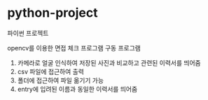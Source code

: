 # python-project
파이썬 프로젝트

opencv를 이용한 면접 체크 프로그램
구동 프로그램
1. 카메라로 얼굴 인식하여 저장된 사진과 비교하고 관련된 이력서를 띄어줌
2. csv 파일에 접근하여 출력
3. 폴더에 접근하여 파일 옮기기 가능
4. entry에 입려된 이름과 동일한 이력서를 띄어줌
